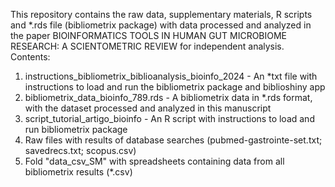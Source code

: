 This repository contains the raw data, supplementary materials, R scripts and *.rds file (bibliometrix package) with data processed and analyzed in the paper BIOINFORMATICS TOOLS IN HUMAN GUT MICROBIOME RESEARCH: A SCIENTOMETRIC REVIEW for independent analysis.
Contents:
1.	instructions_bibliometrix_biblioanalysis_bioinfo_2024 - An *txt file with instructions to load and run the bibliometrix package and biblioshiny app
2.	bibliometrix_data_bioinfo_789.rds - A bibliometrix data in *.rds format, with the dataset processed and analyzed in this manuscript
3.	script_tutorial_artigo_bioinfo - An R script with instructions to load and run bibliometrix package
4.	Raw files with results of database searches (pubmed-gastrointe-set.txt; savedrecs.txt; scopus.csv)
5.	Fold "data_csv_SM" with spreadsheets containing data from all bibliometrix results (*.csv)
